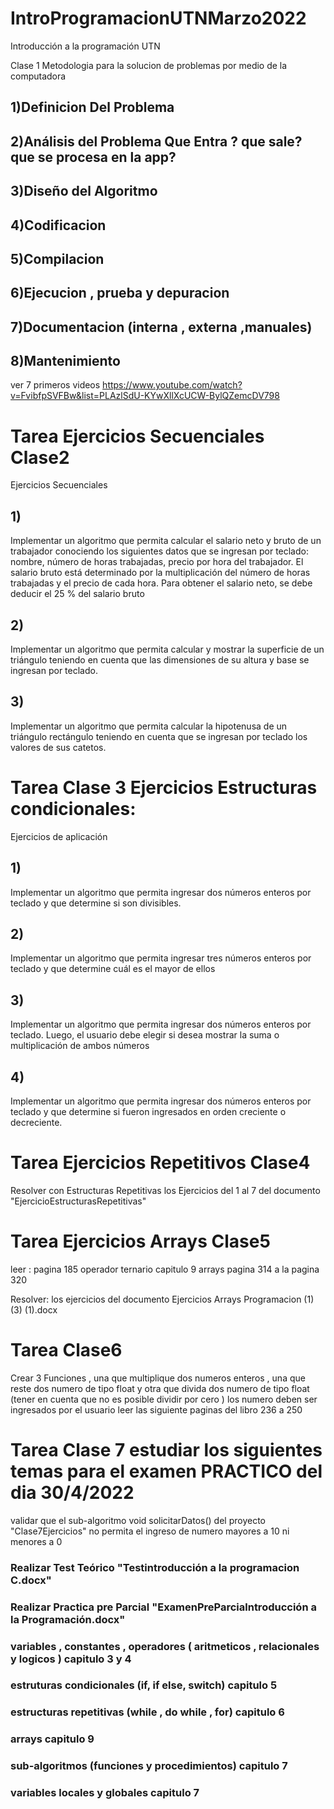 # IntroProgramacionUTNMarzo2022
Introducción a la programación UTN

Clase 1
	Metodologia para la solucion de problemas por medio de la computadora

## 1)Definicion Del Problema
## 2)Análisis del Problema Que Entra ? que sale? que se procesa en la app?
## 3)Diseño del Algoritmo 
## 4)Codificacion
## 5)Compilacion
## 6)Ejecucion , prueba y depuracion
## 7)Documentacion (interna , externa  ,manuales)
## 8)Mantenimiento 

ver 7 primeros videos https://www.youtube.com/watch?v=FvibfpSVFBw&list=PLAzlSdU-KYwXllXcUCW-BylQZemcDV798

# Tarea Ejercicios Secuenciales Clase2 
Ejercicios Secuenciales 

## 1)
Implementar un algoritmo que permita calcular el salario neto y bruto 
de un trabajador conociendo los siguientes datos que se ingresan por 
teclado: nombre, número de horas trabajadas, precio por hora del 
trabajador. El salario bruto está determinado por la multiplicación del 
número de horas trabajadas y el precio de cada hora. Para obtener el 
salario neto, se debe deducir el 25 % del salario bruto

## 2) 
Implementar un algoritmo que permita calcular y mostrar la superficie 
de un triángulo teniendo en cuenta que las dimensiones de su altura y base 
se ingresan por teclado.

## 3)
Implementar un algoritmo que permita calcular la hipotenusa de un 
triángulo rectángulo teniendo en cuenta que se ingresan por teclado los 
valores de sus catetos.


# Tarea Clase 3 Ejercicios Estructuras condicionales:

Ejercicios de aplicación

## 1)
Implementar un algoritmo que permita ingresar dos números enteros 
por teclado y que determine si son divisibles.

## 2)
Implementar un algoritmo que permita ingresar tres números enteros 
por teclado y que determine cuál es el mayor de ellos

## 3) 
Implementar un algoritmo que permita ingresar dos números enteros 
por teclado. Luego, el usuario debe elegir si desea mostrar la suma o 
multiplicación de ambos números


## 4)
Implementar un algoritmo que permita ingresar dos números enteros 
por teclado y que determine si fueron ingresados en orden creciente o 
decreciente.

# Tarea Ejercicios Repetitivos Clase4 
Resolver con Estructuras Repetitivas los Ejercicios del 1 al 7 del documento "EjercicioEstructurasRepetitivas"  

# Tarea Ejercicios Arrays Clase5 
leer :
pagina 185 operador ternario
capitulo 9 arrays pagina 314 a la pagina 320

Resolver: los ejercicios del documento Ejercicios Arrays Programacion (1) (3) (1).docx

# Tarea Clase6 
Crear 3 Funciones , una que multiplique dos numeros enteros , una que reste dos numero de tipo float y otra que divida dos numero de tipo float  (tener en cuenta que no es posible dividir por cero )
los numero deben ser ingresados por el usuario 
leer las siguiente paginas del libro 236 a 250

# Tarea Clase 7 estudiar los siguientes temas para el examen PRACTICO del dia 30/4/2022
 validar que el sub-algoritmo void solicitarDatos() del proyecto "Clase7Ejercicios" no permita el ingreso de numero mayores a 10 ni menores a 0
 ### Realizar Test Teórico "Testintroducción a la programacion C.docx"
 ### Realizar Practica pre Parcial "ExamenPreParcialntroducción a la Programación.docx"
 ### variables , constantes , operadores ( aritmeticos , relacionales y logicos ) capitulo 3 y 4
 ### estruturas condicionales (if, if else, switch) capitulo 5
 ### estructuras repetitivas (while , do while , for) capitulo 6
 ### arrays capitulo 9
 ### sub-algoritmos (funciones y procedimientos) capitulo 7
 ### variables locales y globales capitulo 7
 
